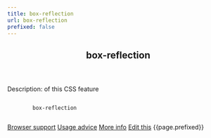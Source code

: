 ```yaml
---
title: box-reflection
url: box-reflection
prefixed: false
---
```


<article id="box-reflection" class="feature prefix-{{page.prefixed}}">
	<header class="feature__header">
		<h2>box-reflection</h2>
	</header>
	<p class="feature__description">
		Description: of this CSS feature
	</p>
	<pre class="feature__code"><code>
		box-reflection
	</code></pre>
	<footer class="feature__footer">
		<a href="http://caniuse.com/box-reflection">Browser support</a> 
		<a href="http://html5please.com/#box-reflection">Usage advice</a> 
		<a href="http://www.css3files.com/box-reflection">More info</a> 
		<a href="https://github.com/davidhund/shouldiprefix/blob/master/_posts/{{page.date | date: "%Y-%m-%d"}}-{{page.title}}.md">Edit this</a> 
		<span class="feature__prefix">{{page.prefixed}}</span>
	</footer>
</article>
